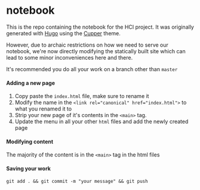 # notebook

This is the repo containing the notebook for the HCI project. It was originally generated with [Hugo](https://gohugo.io/) using the [Cupper](https://themes.gohugo.io/cupper-hugo-theme/) theme.

However, due to archaic restrictions on how we need to serve our notebook, we're now directly modifying the statically built site which can lead to some minor inconveniences here and there.

It's recommended you do all your work on a branch other than `master`

#### Adding a new page
1. Copy paste the `index.html` file, make sure to rename it
2. Modify the name in the `<link rel="canonical" href="index.html">` to what you renamed it to 
3. Strip your new page of it's contents in the `<main>` tag.
4. Update the menu in all your other `html` files and add the newly created page

#### Modifying content
The majority of the content is in the `<main>` tag in the html files

#### Saving your work
`git add . && git commit -m "your message" && git push`
